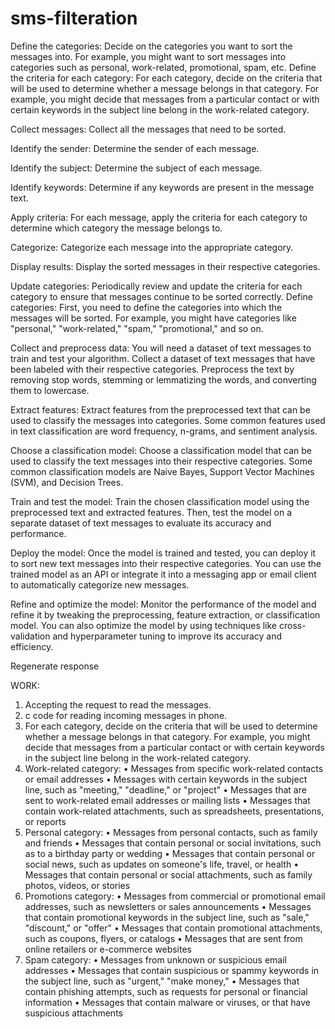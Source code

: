 # sms-filteration
Define the categories: 
Decide on the categories you want to sort the messages into. For example, you might want to sort messages into categories such as personal, work-related, promotional, spam, etc.
Define the criteria for each category: For each category, decide on the criteria that will be used to determine whether a message belongs in that category. For example, you might decide that messages from a particular contact or with certain keywords in the subject line belong in the work-related category.

Collect messages: Collect all the messages that need to be sorted.

Identify the sender: Determine the sender of each message.

Identify the subject: Determine the subject of each message.

Identify keywords: Determine if any keywords are present in the message text.

Apply criteria: For each message, apply the criteria for each category to determine which category the message belongs to.

Categorize: Categorize each message into the appropriate category.

Display results: Display the sorted messages in their respective categories.

Update categories: Periodically review and update the criteria for each category to ensure that messages continue to be sorted correctly.
 Define categories: First, you need to define the categories into which the messages will be sorted. For example, you might have categories like "personal," "work-related," "spam," "promotional," and so on.

Collect and preprocess data: You will need a dataset of text messages to train and test your algorithm. Collect a dataset of text messages that have been labeled with their respective categories. Preprocess the text by removing stop words, stemming or lemmatizing the words, and converting them to lowercase.

Extract features: Extract features from the preprocessed text that can be used to classify the messages into categories. Some common features used in text classification are word frequency, n-grams, and sentiment analysis.

Choose a classification model: Choose a classification model that can be used to classify the text messages into their respective categories. Some common classification models are Naive Bayes, Support Vector Machines (SVM), and Decision Trees.

Train and test the model: Train the chosen classification model using the preprocessed text and extracted features. Then, test the model on a separate dataset of text messages to evaluate its accuracy and performance.

Deploy the model: Once the model is trained and tested, you can deploy it to sort new text messages into their respective categories. You can use the trained model as an API or integrate it into a messaging app or email client to automatically categorize new messages.

Refine and optimize the model: Monitor the performance of the model and refine it by tweaking the preprocessing, feature extraction, or classification model. You can also optimize the model by using techniques like cross-validation and hyperparameter tuning to improve its accuracy and efficiency.

Regenerate response


WORK:
1.	Accepting the request to read the messages.
2.	c code for reading incoming messages in phone.
3.	For each category, decide on the criteria that will be used to determine whether a message belongs in that category. For example, you might decide that messages from a particular contact or with certain keywords in the subject line belong in the work-related category.
1.	Work-related category:
•	Messages from specific work-related contacts or email addresses
•	Messages with certain keywords in the subject line, such as "meeting," "deadline," or "project"
•	Messages that are sent to work-related email addresses or mailing lists
•	Messages that contain work-related attachments, such as spreadsheets, presentations, or reports
2.	Personal category:
•	Messages from personal contacts, such as family and friends
•	Messages that contain personal or social invitations, such as to a birthday party or wedding
•	Messages that contain personal or social news, such as updates on someone's life, travel, or health
•	Messages that contain personal or social attachments, such as family photos, videos, or stories
3.	Promotions category:
•	Messages from commercial or promotional email addresses, such as newsletters or sales announcements
•	Messages that contain promotional keywords in the subject line, such as "sale," "discount," or "offer"
•	Messages that contain promotional attachments, such as coupons, flyers, or catalogs
•	Messages that are sent from online retailers or e-commerce websites
4.	Spam category:
•	Messages from unknown or suspicious email addresses
•	Messages that contain suspicious or spammy keywords in the subject line, such as "urgent," "make money,"
•	Messages that contain phishing attempts, such as requests for personal or financial information
•	Messages that contain malware or viruses, or that have suspicious attachments

